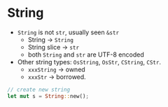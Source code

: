 String
====

- `String` is not `str`, usually seen `&str`
  - String -> `String`
  - String slice -> `str`
  - both `String` and `str` are UTF-8 encoded
- Other string types: `OsString`, `OsStr`, `CString`, `CStr`.
  - `xxxString` -> owned
  - `xxxStr` -> borrowed.


```rust
// create new string
let mut s = String::new();

```
